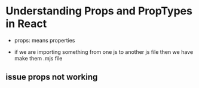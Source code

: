 # Understanding Props and PropTypes in React

* props: means properties

* if we are importing something from one js to another js file then we have make them .mjs file 


## issue props not working 

